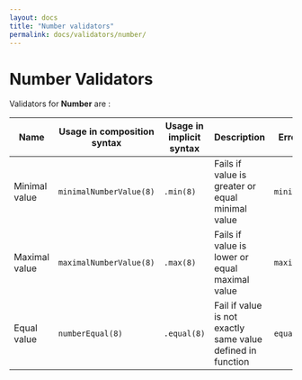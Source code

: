 ```yaml
---
layout: docs
title: "Number validators"
permalink: docs/validators/number/
---
```

# Number Validators

Validators for **Number** are :

| **Name**      | **Usage in composition syntax** | **Usage in implicit syntax** | **Description**                                             | **Error codes** |
|---------------|---------------------------------|------------------------------|-------------------------------------------------------------|-----------------|
| Minimal value | `minimalNumberValue(8)`         | `.min(8)`                    | Fails if value is greater or equal minimal value            | `minimal_value` |
| Maximal value | `maximalNumberValue(8)`         | `.max(8)`                    | Fails if value is lower or equal maximal value              | `maximal_value` |
| Equal value   | `numberEqual(8)`                | `.equal(8)`                  | Fail if value is not exactly same value defined in function | `equal_field`   |
